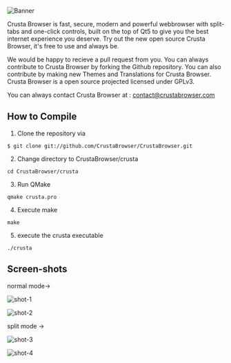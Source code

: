 ![Banner](https://github.com/CrustaBrowser/CrustaBrowser/banner.png) 

Crusta Browser is fast, secure, modern and powerful webbrowser with split-tabs and one-click controls, built on the top of Qt5 to give you the best internet experience you deserve.
Try out the new open source Crusta Browser, it's free to use and always be.

We would be happy to recieve a pull request from you. You can always contribute to Crusta Browser by forking the Github repository. You can also contribute by making new Themes and Translations for Crusta Browser. Crusta Browser is a open source projected licensed under GPLv3.

You can always contact Crusta Browser at : contact@crustabrowser.com

## How to Compile ##

1. Clone the repository via

```$ git clone git://github.com/CrustaBrowser/CrustaBrowser.git```

2. Change directory to CrustaBrowser/crusta

```cd CrustaBrowser/crusta```

3. Run QMake

```qmake crusta.pro```

4. Execute make

```make```

5. execute the crusta executable

```./crusta```


## Screen-shots ##

normal mode->

![shot-1](https://github.com/CrustaBrowser/CrustaBrowser/blob/master/ScreenShots/crusta.png)




![shot-2](https://github.com/CrustaBrowser/CrustaBrowser/blob/master/ScreenShots/crusta2.png)



split mode ->

![shot-3](https://github.com/CrustaBrowser/CrustaBrowser/blob/master/ScreenShots/crustasplit.png)




![shot-4](https://github.com/CrustaBrowser/CrustaBrowser/blob/master/ScreenShots/splitmode.png)
